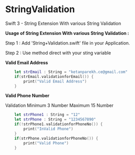 # StringValidation
Swift 3 - String Extension With various String Validation  


**Usage of String Extension With various String Validation :**

Step 1 : Add 'String+Validation.swift' file in your Application. 

Step 2 : 
Use method direct with your sting variable

**Valid Email Address**

```swift
    let strEmail : String = "ketanparekh.ce@gmail.com"
    if(strEmail.validationforEmail()) {
        print("Valid Email Address")
    }
```

**Valid Phone Number**

Validation Minimum 3 Number Maximum 15 Number 

```swift
    let strPhone1 : String = "12"
    let strPhone : String = "1234567890"
    if(!strPhone1.validationforPhoneNo()) {
        print("InValid Phone")
    }
    if(strPhone.validationforPhoneNo()) {
        print("Valid Phone")
    }
```
